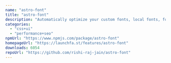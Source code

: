 ```yaml
---
name: "astro-font"
title: "astro-font"
description: "Automatically optimize your custom fonts, local fonts, fonts over any CDN, and Google fonts for performance."
categories:
  - "css+ui"
  - "performance+seo"
npmUrl: "https://www.npmjs.com/package/astro-font"
homepageUrl: "https://launchfa.st/features/astro-font"
downloads: 6054
repoUrl: "https://github.com/rishi-raj-jain/astro-font"
---
```

